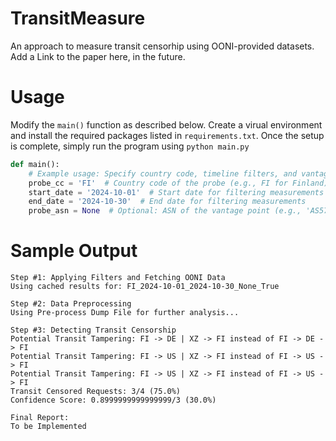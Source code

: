 # TransitMeasure
An approach to measure transit censorhip using OONI-provided datasets. Add a Link to the paper here, in the future.

# Usage
Modify the `main()` function as described below. Create a virual environment and install the 
required packages listed in `requirements.txt`. Once the setup is complete, simply run the program
using `python main.py`

```python
def main():
    # Example usage: Specify country code, timeline filters, and vantage point ASN
    probe_cc = 'FI'  # Country code of the probe (e.g., FI for Finland)
    start_date = '2024-10-01'  # Start date for filtering measurements
    end_date = '2024-10-30'  # End date for filtering measurements
    probe_asn = None  # Optional: ASN of the vantage point (e.g., 'AS57043')
```

# Sample Output
```commandline
Step #1: Applying Filters and Fetching OONI Data
Using cached results for: FI_2024-10-01_2024-10-30_None_True

Step #2: Data Preprocessing
Using Pre-process Dump File for further analysis...

Step #3: Detecting Transit Censorship
Potential Transit Tampering: FI -> DE | XZ -> FI instead of FI -> DE -> FI
Potential Transit Tampering: FI -> US | XZ -> FI instead of FI -> US -> FI
Potential Transit Tampering: FI -> US | XZ -> FI instead of FI -> US -> FI
Transit Censored Requests: 3/4 (75.0%)
Confidence Score: 0.8999999999999999/3 (30.0%)

Final Report:
To be Implemented
```